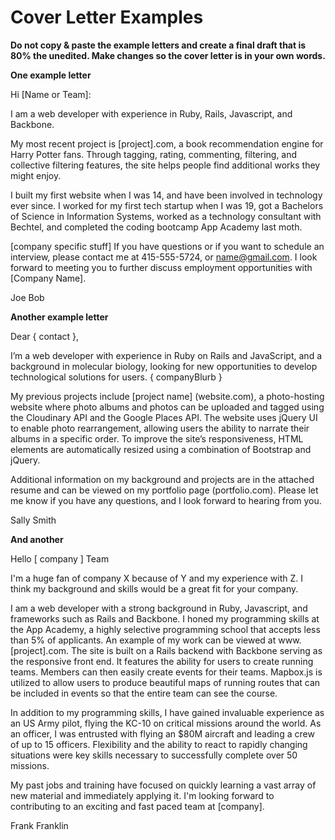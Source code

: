 # Cover Letter Examples

**Do not copy & paste the example letters and create a final draft that is 80% the unedited.  Make changes so the cover letter is in your own words.**


**One example letter**

Hi [Name or Team]:

I am a web developer with experience in Ruby, Rails, Javascript, and Backbone.

My most recent project is [project].com, a book recommendation engine for Harry Potter fans. Through tagging, rating, commenting, filtering, and collective filtering features, the site helps people find additional works they might enjoy. 

I built my first website when I was 14, and have been involved in technology ever since. I worked for my first tech startup when I was 19, got a Bachelors of Science in Information Systems, worked as a technology consultant with Bechtel, and completed the coding bootcamp App Academy last moth. 

[company specific stuff] 
If you have questions or if you want to schedule an interview, please contact me at 415-555-5724, or name@gmail.com. I look forward to meeting you to further discuss employment opportunities with [Company Name].

Joe Bob


**Another example letter** 


Dear { contact },

I’m a web developer with experience in Ruby on Rails and JavaScript, and a background in molecular biology, looking for new opportunities to develop technological solutions for users. { companyBlurb }

My previous projects include [project name] (website.com), a photo-hosting website where photo albums and photos can be uploaded and tagged using the Cloudinary API and the Google Places API. The website uses jQuery UI to enable photo rearrangement, allowing users the ability to narrate their albums in a specific order. To improve the site’s responsiveness, HTML elements are automatically resized using a combination of Bootstrap and jQuery. 

Additional information on my background and projects are in the attached resume and can be viewed on my portfolio page (portfolio.com). Please let me know if you have any questions, and I look forward to hearing from you.

Sally Smith


**And another**

Hello [ company ] Team

I'm a huge fan of company X because of Y and my experience with Z.  I think my background and skills would be a great fit for your company.

I am a web developer with a strong background in Ruby, Javascript, and frameworks such as Rails and Backbone. I honed my programming skills at the App Academy, a highly selective programming school that accepts less than 5% of applicants.  An example of my work can be viewed at www.[project].com. The site is built on a Rails backend with Backbone serving as the responsive front end. It features the ability for users to create running teams.  Members can then easily create events for their teams.  Mapbox.js is utilized to allow users to produce beautiful maps of running routes that can be included in events so that the entire team can see the course.

In addition to my programming skills, I have gained invaluable experience as an US Army pilot, flying the KC-10 on critical missions around the world.  As an officer, I was entrusted with flying an $80M aircraft and leading a crew of up to 15 officers. Flexibility and the ability to react to rapidly changing situations were key skills necessary to successfully complete over 50 missions.

My past jobs and training have focused on quickly learning a vast array of new material and immediately applying it. I'm looking forward to contributing to an exciting and fast paced team at [company].  

Frank Franklin
